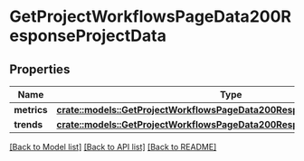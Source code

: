 # GetProjectWorkflowsPageData200ResponseProjectData

## Properties

Name | Type | Description | Notes
------------ | ------------- | ------------- | -------------
**metrics** | [**crate::models::GetProjectWorkflowsPageData200ResponseProjectDataMetrics**](getProjectWorkflowsPageData_200_response_project_data_metrics.md) |  | 
**trends** | [**crate::models::GetProjectWorkflowsPageData200ResponseProjectDataTrends**](getProjectWorkflowsPageData_200_response_project_data_trends.md) |  | 

[[Back to Model list]](../README.md#documentation-for-models) [[Back to API list]](../README.md#documentation-for-api-endpoints) [[Back to README]](../README.md)


